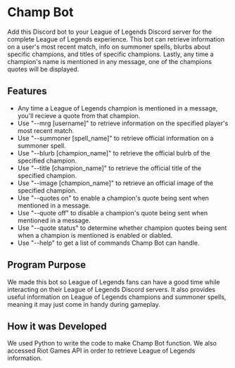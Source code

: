 # Champ Bot
Add this Discord bot to your League of Legends Discord server for the complete League of Legends experience. This bot can retrieve information on a user's most recent match, info on summoner spells, blurbs about specific champions, and titles of specific champions. Lastly, any time a champion's name is mentioned in any message, one of the champions quotes will be displayed.

## Features
- Any time a League of Legends champion is mentioned in a message, you'll recieve a quote from that champion.
- Use "--mrg [username]" to retrieve information on the specified player's most recent match.
- Use "--summoner [spell_name]" to retrieve official information on a summoner spell.
- Use "--blurb [champion_name]" to retrieve the official bulrb of the specified champion.
- Use "--title [champion_name]" to retrieve the official title of the specified champion.
- Use "--image [champion_name]" to retrieve an official image of the specified champion.
- Use "--quotes on" to enable a champion's quote being sent when mentioned in a message.
- Use "--quote off" to disable a champion's quote being sent when mentioned in a message.
- Use "--quote status" to determine whether champion quotes being sent when a champion is mentioned is enabled or diabled.
- Use "--help" to get a list of commands Champ Bot can handle.

## Program Purpose
We made this bot so League of Legends fans can have a good time while interacting on their League of Legends Discord servers. It also provides useful information on League of Legends champions and summoner spells, meaning it may just come in handy during gameplay.

## How it was Developed
We used Python to write the code to make Champ Bot function. We also accessed Riot Games API in order to retrieve League of Legends information.
